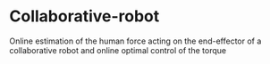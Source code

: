 # Collaborative-robot
Online estimation of the human force acting on the end-effector of a collaborative robot and online optimal control of the torque
